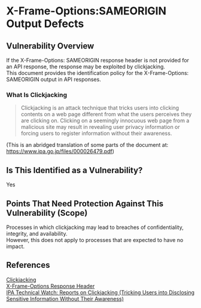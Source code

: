 X-Frame-Options:SAMEORIGIN Output Defects
====
## Vulnerability Overview
If the X-Frame-Options: SAMEORIGIN response header is not provided for an API response, the response may be exploited by clickjacking.  
This document provides the identification policy for the X-Frame-Options: SAMEORIGIN output in API responses.

### What Is Clickjacking
> Clickjacking is an attack technique that tricks users into clicking contents on a web page different from what the users perceives they are clicking on. Clicking on a seemingly innocuous web page from a malicious site may result in revealing user privacy information or forcing users to register information without their awareness.

(This is an abridged translation of some parts of the document at: https://www.ipa.go.jp/files/000026479.pdf)

## Is This Identified as a Vulnerability?
Yes

## Points That Need Protection Against This Vulnerability (Scope)
Processes in which clickjacking may lead to breaches of confidentiality, integrity, and availability.  
However, this does not apply to processes that are expected to have no impact.
## References
[Clickjacking](https://www.owasp.org/index.php/Clickjacking)  
[X-Frame-Options Response Header](https://developer.mozilla.org/ja/docs/Web/HTTP/X-Frame-Options)  
[IPA Technical Watch: Reports on Clickjacking (Tricking Users into Disclosing Sensitive Information Without Their Awareness)](https://www.ipa.go.jp/about/technicalwatch/20130326.html)
